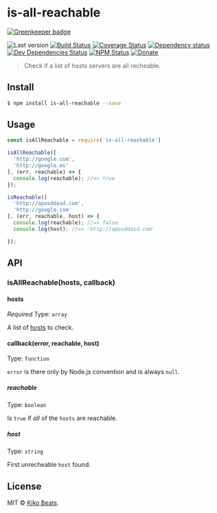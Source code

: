 # is-all-reachable

[![Greenkeeper badge](https://badges.greenkeeper.io/Kikobeats/is-all-reachable.svg)](https://greenkeeper.io/)

![Last version](https://img.shields.io/github/tag/Kikobeats/is-all-reachable.svg?style=flat-square)
[![Build Status](https://img.shields.io/travis/Kikobeats/is-all-reachable/master.svg?style=flat-square)](https://travis-ci.org/Kikobeats/is-all-reachable)
[![Coverage Status](https://img.shields.io/coveralls/Kikobeats/is-all-reachable.svg?style=flat-square)](https://coveralls.io/github/Kikobeats/is-all-reachable)
[![Dependency status](https://img.shields.io/david/Kikobeats/is-all-reachable.svg?style=flat-square)](https://david-dm.org/Kikobeats/is-all-reachable)
[![Dev Dependencies Status](https://img.shields.io/david/dev/Kikobeats/is-all-reachable.svg?style=flat-square)](https://david-dm.org/Kikobeats/is-all-reachable#info=devDependencies)
[![NPM Status](https://img.shields.io/npm/dm/is-all-reachable.svg?style=flat-square)](https://www.npmjs.org/package/is-all-reachable)
[![Donate](https://img.shields.io/badge/donate-paypal-blue.svg?style=flat-square)](https://paypal.me/Kikobeats)

> Check if a list of hosts servers are all recheable.

## Install

```bash
$ npm install is-all-reachable --save
```

## Usage

```js
const isAllReachable = require('is-all-reachable')

isAllReachable([
  'http://google.com',
  'http://google.es'
], (err, reachable) => {
  console.log(reachable); //=> true
});

isReachable([
  'http://aposddasd.com',
  'http://google.com'
], (err, reachable, host) => {
  console.log(reachable); //=> false
  console.log(host); //=> 'http://aposddasd.com'

});
```

## API

### isAllReachable(hosts, callback)

#### hosts

*Required*
Type: `array`

A list of [hosts](https://nodejs.org/api/url.html) to check.

#### callback(error, reachable, host)

Type: `function`

`error` is there only by Node.js convention and is always `null`.

##### reachable

Type: `boolean`

Is `true` if *all* of the `hosts` are reachable.

##### host

Type: `string`

First unrecheable `host` found.

## License

MIT © [Kiko Beats](https://github.com/Kikobeats).
